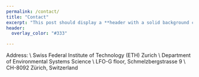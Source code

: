 ```yaml
---
permalink: /contact/
title: "Contact"
excerpt: "This post should display a **header with a solid background color**, if the theme supports it."
header:
  overlay_color: "#333"

---
```


Address: \\
Swiss Federal Institute of Technology (ETH) Zurich \\
Department of Environmental Systems Science \\
LFO-G floor, Schmelzbergstrasse 9 \\
CH-8092 Zürich, Switzerland